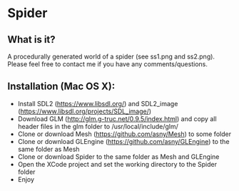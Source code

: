# Spider

## What is it?
A procedurally generated world of a spider (see ss1.png and ss2.png). Please feel free to contact me if you have any comments/questions.

## Installation (Mac OS X):
- Install SDL2 (https://www.libsdl.org/) and SDL2_image (https://www.libsdl.org/projects/SDL_image/)
- Download GLM (http://glm.g-truc.net/0.9.5/index.html) and copy all header files in the glm folder to /usr/local/include/glm/
- Clone or download Mesh (https://github.com/asny/Mesh) to some folder
- Clone or download GLEngine (https://github.com/asny/GLEngine) to the same folder as Mesh
- Clone or download Spider to the same folder as Mesh and GLEngine
- Open the XCode project and set the working directory to the Spider folder
- Enjoy
